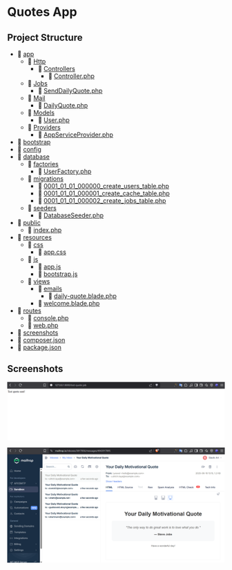 # Quotes App

## Project Structure

* 📁 [app](./app)
  * 📁 [Http](./app/Http)
    * 📁 [Controllers](./app/Http/Controllers)
      * 📄 [Controller.php](./app/Http/Controllers/Controller.php)
  * 📁 [Jobs](./app/Jobs)
    * 📄 [SendDailyQuote.php](./app/Jobs/SendDailyQuote.php)
  * 📁 [Mail](./app/Mail)
    * 📄 [DailyQuote.php](./app/Mail/DailyQuote.php)
  * 📁 [Models](./app/Models)
    * 📄 [User.php](./app/Models/User.php)
  * 📁 [Providers](./app/Providers)
    * 📄 [AppServiceProvider.php](./app/Providers/AppServiceProvider.php)
* 📁 [bootstrap](./bootstrap)
* 📁 [config](./config)
* 📁 [database](./database)
  * 📁 [factories](./database/factories)
    * 📄 [UserFactory.php](./database/factories/UserFactory.php)
  * 📁 [migrations](./database/migrations)
    * 📄 [0001_01_01_000000_create_users_table.php](./database/migrations/0001_01_01_000000_create_users_table.php)
    * 📄 [0001_01_01_000001_create_cache_table.php](./database/migrations/0001_01_01_000001_create_cache_table.php)
    * 📄 [0001_01_01_000002_create_jobs_table.php](./database/migrations/0001_01_01_000002_create_jobs_table.php)
  * 📁 [seeders](./database/seeders)
    * 📄 [DatabaseSeeder.php](./database/seeders/DatabaseSeeder.php)
* 📁 [public](./public)
  * 📄 [index.php](./public/index.php)
* 📁 [resources](./resources)
  * 📁 [css](./resources/css)
    * 📄 [app.css](./resources/css/app.css)
  * 📁 [js](./resources/js)
    * 📄 [app.js](./resources/js/app.js)
    * 📄 [bootstrap.js](./resources/js/bootstrap.js)
  * 📁 [views](./resources/views)
    * 📁 [emails](./resources/views/emails)
      * 📄 [daily-quote.blade.php](./resources/views/emails/daily-quote.blade.php)
    * 📄 [welcome.blade.php](./resources/views/welcome.blade.php)
* 📁 [routes](./routes)
  * 📄 [console.php](./routes/console.php)
  * 📄 [web.php](./routes/web.php)
* 📁 [screenshots](./screenshots)
* 📄 [composer.json](./composer.json)
* 📄 [package.json](./package.json)
## Screenshots

![1.1.png](./screenshots/1.1.png)

![1.2.png](./screenshots/1.2.png)